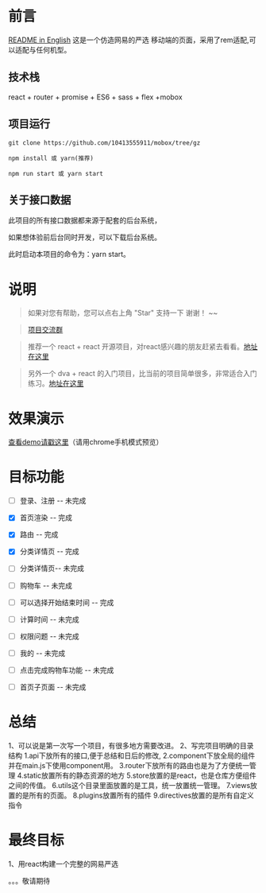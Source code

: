 # 前言

[README in English](README-en.md)
这是一个仿造网易的严选 移动端的页面，采用了rem适配,可以适配与任何机型。

## 技术栈

react + router +  promise + ES6  + sass + flex +mobox 


## 项目运行


```
git clone https://github.com/10413555911/mobox/tree/gz 

npm install 或 yarn(推荐)

npm run start 或 yarn start

```
## 关于接口数据

此项目的所有接口数据都来源于配套的后台系统，

如果想体验前后台同时开发，可以下载后台系统。

此时启动本项目的命令为：yarn start。


# 说明

>  如果对您有帮助，您可以点右上角 "Star" 支持一下 谢谢！ ~~

>  [项目交流群](https://gitter.im/vue2-elm/Lobby?utm_source=share-link&utm_medium=link&utm_campaign=share-link)

>  推荐一个 react + react 开源项目，对react感兴趣的朋友赶紧去看看。[地址在这里](https://github.com/bailicangdu/react-pxq)

>  另外一个 dva + react 的入门项目，比当前的项目简单很多，非常适合入门练习。[地址在这里](https://github.com/bailicangdu/vue2-happyfri)


# 效果演示

[查看demo请戳这里](http://cangdu.org/elm/)（请用chrome手机模式预览）



# 目标功能
- [ ] 登录、注册 -- 未完成
- [x] 首页渲染 -- 完成
- [X] 路由 -- 完成
- [x] 分类详情页 -- 完成
- [ ]  分类详情页-- 未完成
- [ ] 购物车 -- 未完成
- [ ] 可以选择开始结束时间 -- 完成
- [ ] 计算时间 -- 未完成
- [ ] 权限问题 -- 未完成
- [ ] 我的 -- 未完成
- [ ] 点击完成购物车功能 -- 未完成
- [ ] 首页子页面 -- 未完成




# 总结

1、可以说是第一次写一个项目，有很多地方需要改进。
2、写完项目明确的目录结构
    1.api下放所有的接口,便于总结和日后的修改,
    2.component下放全局的组件并在main.js下使用component用。
    3.router下放所有的路由也是为了方便统一管理
    4.static放置所有的静态资源的地方
    5.store放置的是react，也是仓库方便组件之间的传值。
    6.utils这个目录里面放置的是工具，统一放置统一管理。
    7.views放置的是所有的页面。
    8.plugins放置所有的插件
    9.directives放置的是所有自定义指令


# 最终目标

1、用react构建一个完整的网易严选

。。。敬请期待




